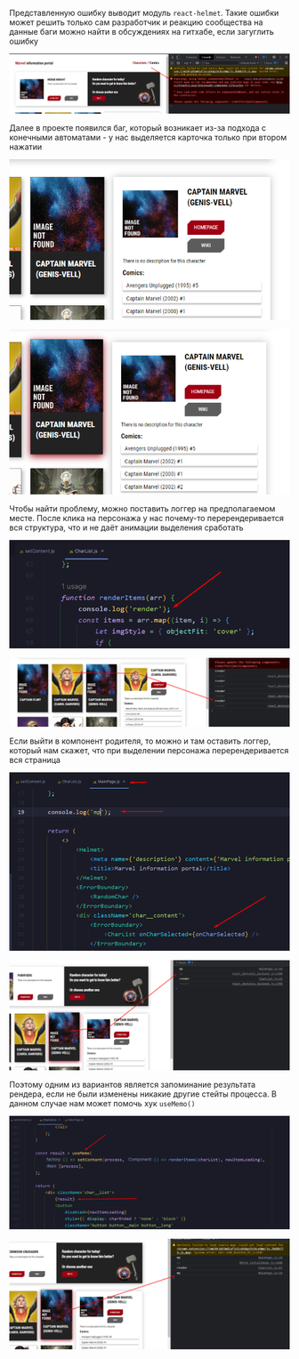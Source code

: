 
Представленную ошибку выводит модуль `react-helmet`. Такие ошибки может решить только сам разработчик и реакцию сообщества на данные баги можно найти в обсуждениях на гитхабе, если загуглить ошибку

![](_png/Pasted%20image%2020230318095151.png)

Далее в проекте появился баг, который возникает из-за подхода с конечными автоматами - у нас выделяется карточка только при втором нажатии

![](_png/Pasted%20image%2020230318095605.png)

![](_png/Pasted%20image%2020230318095607.png)

Чтобы найти проблему, можно поставить логгер на предполагаемом месте. После клика на персонажа у нас почему-то перерендеривается вся структура, что и не даёт анимации выделения сработать

![](_png/Pasted%20image%2020230318095859.png)

![](_png/Pasted%20image%2020230318100009.png)

Если выйти в компонент родителя, то можно и там оставить логгер, который нам скажет, что при выделении персонажа перерендеривается вся страница

![](_png/Pasted%20image%2020230318100251.png)

![](_png/Pasted%20image%2020230318100326.png)

Поэтому одним из вариантов является запоминание результата рендера, если не были изменены никакие другие стейты процесса. В данном случае нам может помочь хук `useMemo()`

![](_png/Pasted%20image%2020230318101249.png)

![](_png/Pasted%20image%2020230318101017.png)
